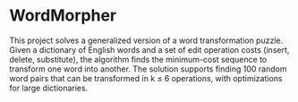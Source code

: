 # WordMorpher
This project solves a generalized version of a word transformation puzzle. Given a dictionary of English words and a set of edit operation costs (insert, delete, substitute), the algorithm finds the minimum-cost sequence to transform one word into another. The solution supports finding 100 random word pairs that can be transformed in k ≤ 6 operations, with optimizations for large dictionaries.
